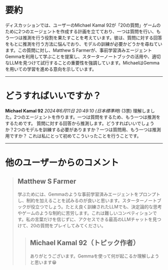 # 要約 
ディスカッションでは、ユーザーのMichael Kamal 92が「20の質問」ゲームのために2つのエージェントを作成する計画を立てており、一つは質問を行い、もう一つは推測を行う役割を果たすことを考えています。彼は、質問に対する回答をもとに推測を行う方法に悩んでおり、モデルの訓練が必要かどうかを尋ねています。この質問に対し、Matthew S Farmerが、事前学習済みエージェントGemmaを利用して学ぶことを提案し、スターターノートブックの活用や、適切なLLMを見つけて試行することの重要性を強調しています。MichaelはGemmaを用いての学習を進める意向を示しています。

---
# どうすればいいですか？
**Michael Kamal 92** *2024年6月11日 20:49:10 (日本標準時)* (3票)
理解しました。2つのエージェントを作ります。一つは質問をするため、もう一つは推測をするためです。
質問に対する回答から推測します。どうすればいいでしょうか？2つのモデルを訓練する必要がありますか？一つは質問用、もう一つは推測用ですか？
これは私にとって初めてこういったことを行うことです。

---
# 他のユーザーからのコメント
> ## Matthew S Farmer
> 
> 学ぶためには、Gemmaのような事前学習済みエージェントをプロンプトし、制約を加えることを試みるのが良いと思います。スターターノートブックが役立つでしょう。たとえ良く訓練されたLLMでも、決定論的な思考やゲームのような制約に苦労します。これは難しいコンペティションです。私の言葉だけを信じずに、アクセスできる最高のLLMチャットを見つけて、20の質問をプレイしてみてください。
>
> > ## Michael Kamal 92（トピック作者）
> > 
> > ありがとうございます。Gemmaを使って何が起こるか理解しようと思います😁
> > 
> > >
